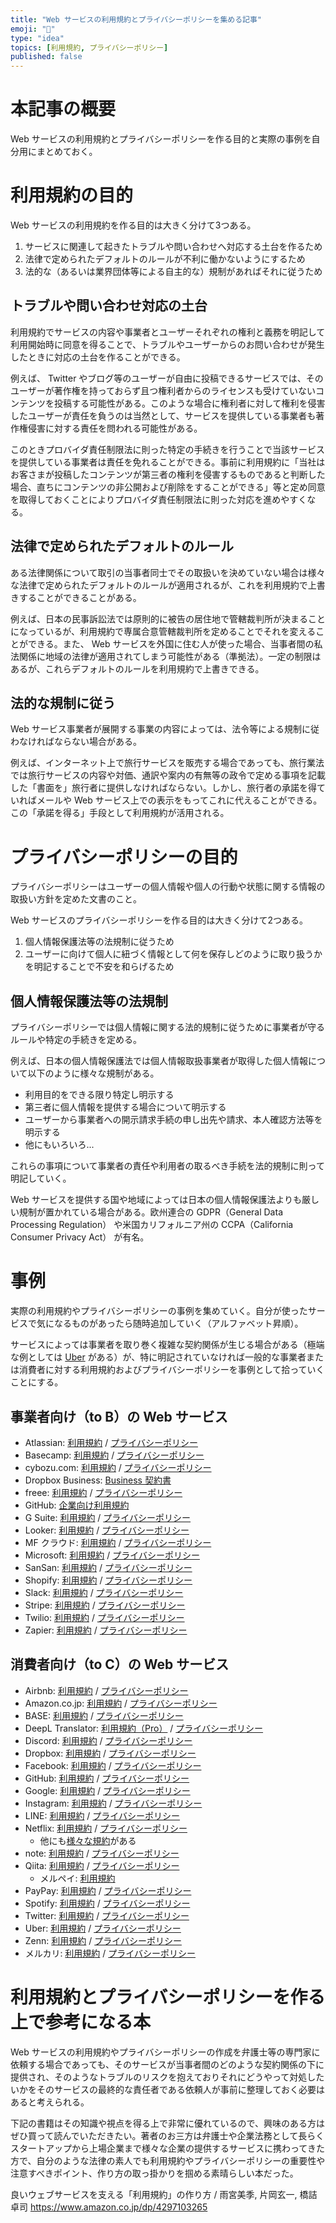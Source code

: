 ```yaml
---
title: "Web サービスの利用規約とプライバシーポリシーを集める記事"
emoji: "🤖"
type: "idea" 
topics: [利用規約, プライバシーポリシー]
published: false
---
```


# 本記事の概要

Web サービスの利用規約とプライバシーポリシーを作る目的と実際の事例を自分用にまとめておく。

# 利用規約の目的

Web サービスの利用規約を作る目的は大きく分けて3つある。

1. サービスに関連して起きたトラブルや問い合わせへ対応する土台を作るため
2. 法律で定められたデフォルトのルールが不利に働かないようにするため
3. 法的な（あるいは業界団体等による自主的な）規制があればそれに従うため

## トラブルや問い合わせ対応の土台

利用規約でサービスの内容や事業者とユーザーそれぞれの権利と義務を明記して利用開始時に同意を得ることで、トラブルやユーザーからのお問い合わせが発生したときに対応の土台を作ることができる。

例えば、 Twitter やブログ等のユーザーが自由に投稿できるサービスでは、そのユーザーが著作権を持っておらず且つ権利者からのライセンスも受けていないコンテンツを投稿する可能性がある。このような場合に権利者に対して権利を侵害したユーザーが責任を負うのは当然として、サービスを提供している事業者も著作権侵害に対する責任を問われる可能性がある。

このときプロバイダ責任制限法に則った特定の手続きを行うことで当該サービスを提供している事業者は責任を免れることができる。事前に利用規約に「当社はお客さまが投稿したコンテンツが第三者の権利を侵害するものであると判断した場合、直ちにコンテンツの非公開および削除をすることができる」等と定め同意を取得しておくことによりプロバイダ責任制限法に則った対応を進めやすくなる。

## 法律で定められたデフォルトのルール

ある法律関係について取引の当事者同士でその取扱いを決めていない場合は様々な法律で定められたデフォルトのルールが適用されるが、これを利用規約で上書きすることができることがある。

例えば、日本の民事訴訟法では原則的に被告の居住地で管轄裁判所が決まることになっているが、利用規約で専属合意管轄裁判所を定めることでそれを変えることができる。また、 Web サービスを外国に住む人が使った場合、当事者間の私法関係に地域の法律が適用されてしまう可能性がある（準拠法）。一定の制限はあるが、これらデフォルトのルールを利用規約で上書きできる。

## 法的な規制に従う

Web サービス事業者が展開する事業の内容によっては、法令等による規制に従わなければならない場合がある。

例えば、インターネット上で旅行サービスを販売する場合であっても、旅行業法では旅行サービスの内容や対価、通訳や案内の有無等の政令で定める事項を記載した「書面を」旅行者に提供しなければならない。しかし、旅行者の承諾を得ていればメールや Web サービス上での表示をもってこれに代えることができる。この「承諾を得る」手段として利用規約が活用される。

# プライバシーポリシーの目的

プライバシーポリシーはユーザーの個人情報や個人の行動や状態に関する情報の取扱い方針を定めた文書のこと。

Web サービスのプライバシーポリシーを作る目的は大きく分けて2つある。

1. 個人情報保護法等の法規制に従うため
2. ユーザーに向けて個人に紐づく情報として何を保存しどのように取り扱うかを明記することで不安を和らげるため

## 個人情報保護法等の法規制

プライバシーポリシーでは個人情報に関する法的規制に従うために事業者が守るルールや特定の手続きを定める。

例えば、日本の個人情報保護法では個人情報取扱事業者が取得した個人情報について以下のように様々な規制がある。

- 利用目的をできる限り特定し明示する
- 第三者に個人情報を提供する場合について明示する
- ユーザーから事業者への開示請求手続の申し出先や請求、本人確認方法等を明示する
- 他にもいろいろ...

これらの事項について事業者の責任や利用者の取るべき手続を法的規制に則って明記していく。

Web サービスを提供する国や地域によっては日本の個人情報保護法よりも厳しい規制が置かれている場合がある。欧州連合の GDPR（General Data Processing Regulation） や米国カリフォルニア州の CCPA（California Consumer Privacy Act） が有名。

# 事例

実際の利用規約やプライバシーポリシーの事例を集めていく。自分が使ったサービスで気になるものがあったら随時追加していく（アルファベット昇順）。

サービスによっては事業者を取り巻く複雑な契約関係が生じる場合がある（極端な例としては [Uber](https://www.uber.com/legal/en/) がある）が、特に明記されていなければ一般的な事業者または消費者に対する利用規約およびプライバシーポリシーを事例として拾っていくことにする。

## 事業者向け（to B）の Web サービス

- Atlassian: [利用規約](https://www.atlassian.com/ja/legal/software-license-agreement) / [プライバシーポリシー](https://www.atlassian.com/ja/legal/privacy-policy)
- Basecamp: [利用規約](https://basecamp.com/about/policies/terms) / [プライバシーポリシー](https://basecamp.com/about/policies/privacy)
- cybozu.com: [利用規約](https://www.cybozu.com/jp/terms/) / [プライバシーポリシー](https://cybozu.co.jp/privacy/privacy-policy/)
- Dropbox Business: [Business 契約書](https://www.dropbox.com/business_agreement)
- freee: [利用規約](https://www.freee.co.jp/terms/) / [プライバシーポリシー](https://www.freee.co.jp/privacy_policy/)
- GitHub: [企業向け利用規約](https://docs.github.com/ja/github/site-policy/github-corporate-terms-of-service)
- G Suite: [利用規約](https://gsuite.google.co.jp/intl/ja/terms/premier_terms_prepay.html) / [プライバシーポリシー](https://policies.google.com/privacy)
- Looker: [利用規約](https://looker.com/trust-center/legal/customers/msa) / [プライバシーポリシー](https://looker.com/trust-center/privacy/policy)
- MF クラウド: [利用規約](https://biz.moneyforward.com/agreement) / [プライバシーポリシー](https://corp.moneyforward.com/privacy/)
- Microsoft: [利用規約](https://www.microsoft.com/ja-jp/servicesagreement/) / [プライバシーポリシー](https://privacy.microsoft.com/ja-jp/privacystatement) 
- SanSan: [利用規約](https://agreement.sansan.com/ja/rule/) / [プライバシーポリシー](https://jp.corp-sansan.com/privacy)
- Shopify: [利用規約](https://www.shopify.com/legal/terms) / [プライバシーポリシー](https://www.shopify.com/legal/privacy)
- Slack: [利用規約](https://slack.com/intl/ja-jp/terms-of-service) / [プライバシーポリシー](https://slack.com/intl/ja-jp/trust/privacy/privacy-policy?geocode=ja-jp)
- Stripe: [利用規約](https://stripe.com/jp/legal) / [プライバシーポリシー](https://stripe.com/jp/privacy)
- Twilio: [利用規約](https://www.twilio.com/ja/legal/tos) / [プライバシーポリシー](https://www.twilio.com/ja/legal/privacy)
- Zapier: [利用規約](https://zapier.com/tos) / [プライバシーポリシー](https://zapier.com/privacy)

## 消費者向け（to C）の Web サービス

- Airbnb: [利用規約](https://www.airbnb.jp/terms) / [プライバシーポリシー](https://www.airbnb.jp/terms/privacy_policy)
- Amazon.co.jp: [利用規約](https://www.amazon.co.jp/gp/help/customer/display.html?nodeId=201909000) / [プライバシーポリシー](https://www.amazon.co.jp/gp/help/customer/display.html/ref=hp_left_v4_sib?ie=UTF8&nodeId=GX7NJQ4ZB8MHFRNJ)
- BASE: [利用規約](https://thebase.in/pages/term2.html) / [プライバシーポリシー](https://binc.jp/privacy)
- DeepL Translator: [利用規約（Pro）](https://www.deepl.com/en/pro-license#pro) / [プライバシーポリシー](https://www.deepl.com/en/privacy/)
- Discord: [利用規約](https://discord.com/terms) / [プライバシーポリシー](https://discord.com/privacy)
- Dropbox: [利用規約](https://www.dropbox.com/terms) / [プライバシーポリシー](https://www.dropbox.com/ja/privacy)
- Facebook: [利用規約](https://www.facebook.com/terms.php) / [プライバシーポリシー](https://www.facebook.com/policy.php)
- GitHub: [利用規約](https://docs.github.com/ja/github/site-policy/github-terms-of-service) / [プライバシーポリシー](https://docs.github.com/ja/github/site-policy/github-privacy-statement#githubs-global-privacy-practices)
- Google: [利用規約](https://policies.google.com/terms) / [プライバシーポリシー](https://policies.google.com/privacy)
- Instagram: [利用規約](https://www.facebook.com/help/instagram/581066165581870) / [プライバシーポリシー](https://help.instagram.com/519522125107875)
- LINE: [利用規約](https://terms.line.me/line_terms/?lang=ja) / [プライバシーポリシー](https://terms.line.me/line_rules/?lang=ja)
- Netflix: [利用規約](https://help.netflix.com/legal/termsofuse) / [プライバシーポリシー](https://help.netflix.com/ja/legal/privacy)
  - 他にも[様々な規約](https://www.amazon.co.jp/gp/help/customer/display.html/ref=hp_left_v4_sib?ie=UTF8&nodeId=GFYCLDQPMCA6QNGR)がある
- note: [利用規約](https://note.com/terms) / [プライバシーポリシー](https://note.jp/n/nd65ead4182a6)
- Qiita: [利用規約](https://qiita.com/terms) / [プライバシーポリシー](https://qiita.com/privacy)
  - メルペイ: [利用規約](https://www.mercari.com/jp/merpay_tos/) 
- PayPay: [利用規約](https://about.paypay.ne.jp/docs/terms/paypay-consumer-terms/) / [プライバシーポリシー](https://about.paypay.ne.jp/docs/terms/privacy/)
- Spotify: [利用規約](https://www.spotify.com/jp/legal/end-user-agreement/) / [プライバシーポリシー](https://www.spotify.com/jp/legal/privacy-policy/)
- Twitter: [利用規約](https://twitter.com/ja/tos) / [プライバシーポリシー](https://twitter.com/ja/privacy)
- Uber: [利用規約](https://www.uber.com/legal/en/document/?name=general-terms-of-use&country=japan&lang=ja) / [プライバシーポリシー](https://www.uber.com/legal/en/document/?name=privacy-notice&country=japan&lang=ja)
- Zenn: [利用規約](https://zenn.dev/terms) / [プライバシーポリシー](https://zenn.dev/privacy)
- メルカリ: [利用規約](https://www.mercari.com/jp/tos/) / [プライバシーポリシー](https://www.mercari.com/jp/privacy/)

# 利用規約とプライバシーポリシーを作る上で参考になる本

Web サービスの利用規約やプライバシーポリシーの作成を弁護士等の専門家に依頼する場合であっても、そのサービスが当事者間のどのような契約関係の下に提供され、そのようなトラブルのリスクを抱えておりそれにどうやって対処したいかをそのサービスの最終的な責任者である依頼人が事前に整理しておく必要はあると考えられる。

下記の書籍はその知識や視点を得る上で非常に優れているので、興味のある方はぜひ買って読んでいただきたい。著者のお三方は弁護士や企業法務として長らくスタートアップから上場企業まで様々な企業の提供するサービスに携わってきた方で、自分のような法律の素人でも利用規約やプライバシーポリシーの重要性や注意すべきポイント、作り方の取っ掛かりを掴める素晴らしい本だった。

良いウェブサービスを支える「利用規約」の作り方 / 雨宮美季, 片岡玄一, 橋詰卓司
https://www.amazon.co.jp/dp/4297103265
